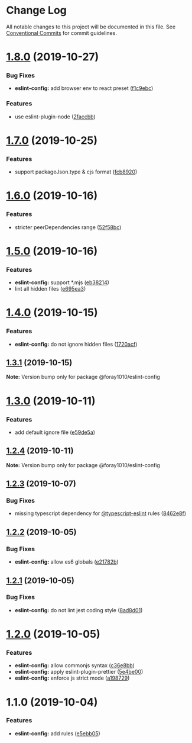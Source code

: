 # Change Log

All notable changes to this project will be documented in this file.
See [Conventional Commits](https://conventionalcommits.org) for commit guidelines.

# [1.8.0](https://github.com/foray1010/common-presets/compare/@foray1010/eslint-config@1.7.0...@foray1010/eslint-config@1.8.0) (2019-10-27)

### Bug Fixes

- **eslint-config:** add browser env to react preset ([f1c9ebc](https://github.com/foray1010/common-presets/commit/f1c9ebc7adfd8fbb3280fa02d19e11e5ceee9e7c))

### Features

- use eslint-plugin-node ([2faccbb](https://github.com/foray1010/common-presets/commit/2faccbb738ec94aa99e8c8c8b0fac163ca489124))

# [1.7.0](https://github.com/foray1010/common-presets/compare/@foray1010/eslint-config@1.6.0...@foray1010/eslint-config@1.7.0) (2019-10-25)

### Features

- support packageJson.type & cjs format ([fcb8920](https://github.com/foray1010/common-presets/commit/fcb8920cbbc8128e67f1ee3a003c8a887d8ed590))

# [1.6.0](https://github.com/foray1010/common-presets/compare/@foray1010/eslint-config@1.5.0...@foray1010/eslint-config@1.6.0) (2019-10-16)

### Features

- stricter peerDependencies range ([52f58bc](https://github.com/foray1010/common-presets/commit/52f58bc1e6ad87b544730ef7320be2c052d4d34d))

# [1.5.0](https://github.com/foray1010/common-presets/compare/@foray1010/eslint-config@1.4.0...@foray1010/eslint-config@1.5.0) (2019-10-16)

### Features

- **eslint-config:** support \*.mjs ([eb38214](https://github.com/foray1010/common-presets/commit/eb382146b8895734f6349538073d4094ad3b624b))
- lint all hidden files ([e695ea3](https://github.com/foray1010/common-presets/commit/e695ea3c8ba2a5862d0c80cd4b0a19e2bd3f2bfc))

# [1.4.0](https://github.com/foray1010/common-presets/compare/@foray1010/eslint-config@1.3.1...@foray1010/eslint-config@1.4.0) (2019-10-15)

### Features

- **eslint-config:** do not ignore hidden files ([1720acf](https://github.com/foray1010/common-presets/commit/1720acf4880547f93c09847fad295fd5d627712e))

## [1.3.1](https://github.com/foray1010/common-presets/compare/@foray1010/eslint-config@1.3.0...@foray1010/eslint-config@1.3.1) (2019-10-15)

**Note:** Version bump only for package @foray1010/eslint-config

# [1.3.0](https://github.com/foray1010/common-presets/compare/@foray1010/eslint-config@1.2.4...@foray1010/eslint-config@1.3.0) (2019-10-11)

### Features

- add default ignore file ([e59de5a](https://github.com/foray1010/common-presets/commit/e59de5a))

## [1.2.4](https://github.com/foray1010/common-presets/compare/@foray1010/eslint-config@1.2.3...@foray1010/eslint-config@1.2.4) (2019-10-11)

**Note:** Version bump only for package @foray1010/eslint-config

## [1.2.3](https://github.com/foray1010/common-presets/compare/@foray1010/eslint-config@1.2.2...@foray1010/eslint-config@1.2.3) (2019-10-07)

### Bug Fixes

- missing typescript dependency for [@typescript-eslint](https://github.com/typescript-eslint) rules ([8462e8f](https://github.com/foray1010/common-presets/commit/8462e8f))

## [1.2.2](https://github.com/foray1010/common-presets/compare/@foray1010/eslint-config@1.2.1...@foray1010/eslint-config@1.2.2) (2019-10-05)

### Bug Fixes

- **eslint-config:** allow es6 globals ([e21782b](https://github.com/foray1010/common-presets/commit/e21782b))

## [1.2.1](https://github.com/foray1010/common-presets/compare/@foray1010/eslint-config@1.2.0...@foray1010/eslint-config@1.2.1) (2019-10-05)

### Bug Fixes

- **eslint-config:** do not lint jest coding style ([8ad8d01](https://github.com/foray1010/common-presets/commit/8ad8d01))

# [1.2.0](https://github.com/foray1010/common-presets/compare/@foray1010/eslint-config@1.1.0...@foray1010/eslint-config@1.2.0) (2019-10-05)

### Features

- **eslint-config:** allow commonjs syntax ([c36e8bb](https://github.com/foray1010/common-presets/commit/c36e8bb))
- **eslint-config:** apply eslint-plugin-prettier ([5e4be00](https://github.com/foray1010/common-presets/commit/5e4be00))
- **eslint-config:** enforce js strict mode ([a198729](https://github.com/foray1010/common-presets/commit/a198729))

# 1.1.0 (2019-10-04)

### Features

- **eslint-config:** add rules ([e5ebb05](https://github.com/foray1010/common-presets/commit/e5ebb05))
